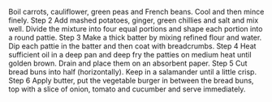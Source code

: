 Boil carrots, cauliflower, green peas and French beans. Cool and then mince finely.
Step 2
Add mashed potatoes, ginger, green chillies and salt and mix well. Divide the mixture into four equal portions and shape each portion into a round pattie.
Step 3
Make a thick batter by mixing refined flour and water. Dip each pattie in the batter and then coat with breadcrumbs.
Step 4
Heat sufficient oil in a deep pan and deep fry the patties on medium heat until golden brown. Drain and place them on an absorbent paper.
Step 5
Cut bread buns into half (horizontally). Keep in a salamander until a little crisp.
Step 6
Apply butter, put the vegetable burger in between the bread buns, top with a slice of onion, tomato and cucumber and serve immediately.
